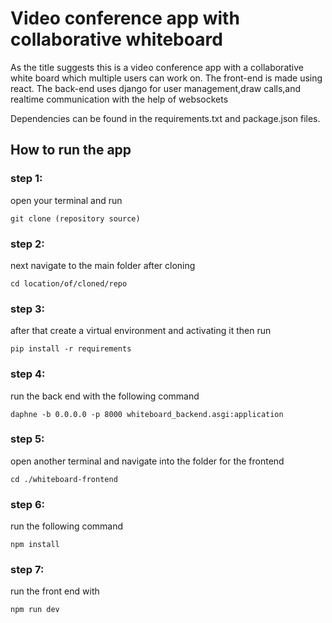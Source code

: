 # Video conference app with collaborative whiteboard

As the title suggests this is a video conference app with a collaborative white board which multiple users can work on.
The front-end is made using react.
The back-end uses django for user management,draw calls,and realtime communication with the help of websockets

Dependencies can be found in the requirements.txt and package.json files.

## How to run the app

### step 1:
 open your terminal and run 

```
git clone (repository source)
```

### step 2: 
next navigate to the main folder after cloning 

```
cd location/of/cloned/repo
```

### step 3:
after that create a virtual environment and activating it then run

```
pip install -r requirements 
```

### step 4:
run the back end with the following command

```
daphne -b 0.0.0.0 -p 8000 whiteboard_backend.asgi:application
```

### step 5:
open another terminal and navigate into the folder for the frontend

```
cd ./whiteboard-frontend
```

### step 6:
run the following command

```
npm install
```

### step 7:
run the front end with 

```
npm run dev
```




